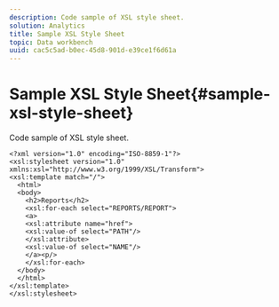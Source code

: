 ```yaml
---
description: Code sample of XSL style sheet.
solution: Analytics
title: Sample XSL Style Sheet
topic: Data workbench
uuid: cac5c5ad-b0ec-45d8-901d-e39ce1f6d61a
---
```


# Sample XSL Style Sheet{#sample-xsl-style-sheet}

Code sample of XSL style sheet.

```
<?xml version="1.0" encoding="ISO-8859-1"?>
<xsl:stylesheet version="1.0" xmlns:xsl="http://www.w3.org/1999/XSL/Transform">
<xsl:template match="/">
  <html>
  <body>
    <h2>Reports</h2>
    <xsl:for-each select="REPORTS/REPORT">
    <a>
    <xsl:attribute name="href">
    <xsl:value-of select="PATH"/>
    </xsl:attribute>
    <xsl:value-of select="NAME"/>
    </a><p/>
    </xsl:for-each>
  </body>
  </html>
</xsl:template>
</xsl:stylesheet>
```

